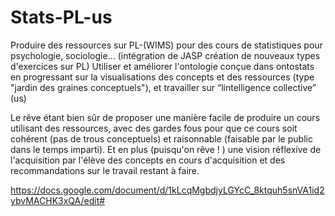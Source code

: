 
# Stats-PL-us


Produire des ressources sur PL-(WIMS) pour des cours de statistiques pour psychologie, sociologie... (intégration de JASP création de nouveaux types d'exercices sur PL)
Utiliser et améliorer l'ontologie conçue dans ontostats en progressant sur la visualisations des concepts et des ressources (type "jardin des graines conceptuels"), et travailler sur “lintelligence collective” (us)
 
Le rêve étant bien sûr de proposer une manière facile de produire un cours utilisant des ressources, avec des gardes fous pour que ce cours soit cohérent (pas de trous conceptuels) et raisonnable (faisable par le public dans le temps imparti). Et en plus (puisqu'on rêve ! ) une vision réflexive de l'acquisition par l'élève des concepts en cours d'acquisition et des recommandations sur le travail restant à faire.

https://docs.google.com/document/d/1kLcqMgbdjyLGYcC_8ktquh5snVA1id2ybvMACHK3xQA/edit#
